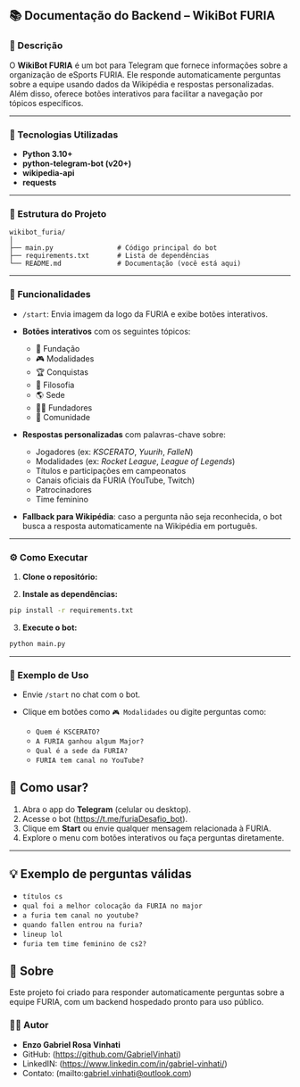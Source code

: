 
## 📚 Documentação do Backend – WikiBot FURIA

### 📌 Descrição

O **WikiBot FURIA** é um bot para Telegram que fornece informações sobre a organização de eSports FURIA. Ele responde automaticamente perguntas sobre a equipe usando dados da Wikipédia e respostas personalizadas. Além disso, oferece botões interativos para facilitar a navegação por tópicos específicos.

---

### 🚀 Tecnologias Utilizadas

* **Python 3.10+**
* **python-telegram-bot (v20+)**
* **wikipedia-api**
* **requests**

---

### 📂 Estrutura do Projeto

```
wikibot_furia/
│
├── main.py                # Código principal do bot
├── requirements.txt       # Lista de dependências
└── README.md              # Documentação (você está aqui)
```

---

### 🔧 Funcionalidades

* `/start`: Envia imagem da logo da FURIA e exibe botões interativos.

* **Botões interativos** com os seguintes tópicos:

  * 📅 Fundação
  * 🎮 Modalidades
  * 🏆 Conquistas
  * 🧠 Filosofia
  * 🌎 Sede
  * 🧑‍💼 Fundadores
  * 👥 Comunidade

* **Respostas personalizadas** com palavras-chave sobre:

  * Jogadores (ex: *KSCERATO*, *Yuurih*, *FalleN*)
  * Modalidades (ex: *Rocket League*, *League of Legends*)
  * Títulos e participações em campeonatos
  * Canais oficiais da FURIA (YouTube, Twitch)
  * Patrocinadores
  * Time feminino

* **Fallback para Wikipédia**: caso a pergunta não seja reconhecida, o bot busca a resposta automaticamente na Wikipédia em português.

---

### ⚙️ Como Executar

1. **Clone o repositório:**


2. **Instale as dependências:**

```bash
pip install -r requirements.txt
```


3. **Execute o bot:**

```bash
python main.py
```

---

### 🧪 Exemplo de Uso

* Envie `/start` no chat com o bot.
* Clique em botões como `🎮 Modalidades` ou digite perguntas como:

  * `Quem é KSCERATO?`
  * `A FURIA ganhou algum Major?`
  * `Qual é a sede da FURIA?`
  * `FURIA tem canal no YouTube?`

## 📱 Como usar?

1. Abra o app do **Telegram** (celular ou desktop).
2. Acesse o bot (https://t.me/furiaDesafio_bot).
3. Clique em **Start** ou envie qualquer mensagem relacionada à FURIA.
4. Explore o menu com botões interativos ou faça perguntas diretamente.

---

## 💡 Exemplo de perguntas válidas

* `títulos cs`
* `qual foi a melhor colocação da FURIA no major`
* `a furia tem canal no youtube?`
* `quando fallen entrou na furia?`
* `lineup lol`
* `furia tem time feminino de cs2?`

## 📄 Sobre

Este projeto foi criado para responder automaticamente perguntas sobre a equipe FURIA, com um backend hospedado pronto para uso público.


### 👨‍💻 Autor

* **Enzo Gabriel Rosa Vinhati**
* GitHub: (https://github.com/GabrielVinhati)
* LinkedIN: (https://www.linkedin.com/in/gabriel-vinhati/)
* Contato: (mailto:gabriel.vinhati@outlook.com)